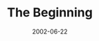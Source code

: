 ---
layout: message
category: message
series: "The Big Picture"
title: "The Beginning"
date: 2002-06-22
audio-description: "A brief history of God from beginning to end.  "
audio: ""
audio-title: "The Beginning"
audio-duration: ":"
---